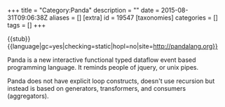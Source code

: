 +++
title = "Category:Panda"
description = ""
date = 2015-08-31T09:06:38Z
aliases = []
[extra]
id = 19547
[taxonomies]
categories = []
tags = []
+++

{{stub}}{{language|gc=yes|checking=static|hopl=no|site=http://pandalang.org}}

Panda is a new interactive functional typed dataflow event based programming language. It reminds people of jquery, or unix pipes.

Panda does not have explicit loop constructs, doesn't use recursion but instead is based on generators, transformers, and consumers (aggregators).
